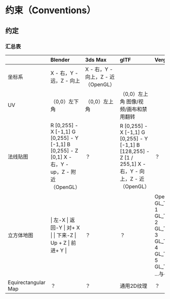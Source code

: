 # 约束（Conventions）



## 约定

### 汇总表

|  | Blender | 3ds Max | glTF | Verge3D |
| :--- | :--- | :--- | :--- | :--- |
| 坐标系 | X - 右，Y - 远，Z - 向上 | X - 右，Y - 向上，Z - 近（OpenGL） |  |  |
| UV | （0,0）左下角 | （0,0）左上角 | （0,0）左上角 图像/视频/画布和禁用翻转 |  |
| 法线贴图 | R \[0,255\] - X \[-1,1\]  G \[0,255\] - Y \[-1,1\]  B \[0,255\] - Z \[0,1\]  X - 右，Y - up，Z - 附近（OpenGL） | ？ | R \[0,255\] - X \[-1,1\]  G \[0,255\] - Y \[-1,1\]  B \[128,255\] - Z \[1 / 255,1\]  X - 右，Y - 向上，Z - 近（OpenGL） | ？ |
| 立方体地图 | \| 左-X \| 返回-Y \| 对+ X \|  \| 下来-Z \| Up + Z \| 前进+ Y \| | ？ | ？ | OpenGL： 0 GL\_TEXTURE\_CUBE\_MAP\_POSITIVE\_X  1 GL\_TEXTURE\_CUBE\_MAP\_NEGATIVE\_X  2 GL\_TEXTURE\_CUBE\_MAP\_OSEGTIVE\_Y  3 GL\_TEXTURE\_CUBE\_MAP\_NEGATIVE\_Y  4 GL\_TEXTURE\_CUBE\_MAP\_POSITIVE\_Z  5 GL\_TEXTURE\_CUBE\_MAP\_NEGATIVE\_Z  ...与+ X和-X交换 |
| Equirectangular Map | ？ | ？ | 通用2D纹理 | ？ |

